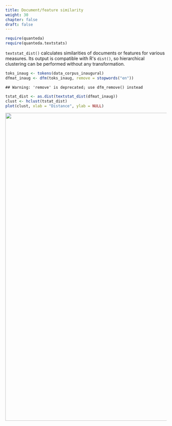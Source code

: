 ```yaml
---
title: Document/feature similarity
weight: 30
chapter: false
draft: false
---
```



```r
require(quanteda)
require(quanteda.textstats)
```

`textstat_dist()` calculates similarities of documents or features for various measures. Its output is compatible with R's `dist()`, so hierarchical clustering can be performed without any transformation.


```r
toks_inaug <- tokens(data_corpus_inaugural)
dfmat_inaug <- dfm(toks_inaug, remove = stopwords("en"))
```

```
## Warning: 'remove' is deprecated; use dfm_remove() instead
```

```r
tstat_dist <- as.dist(textstat_dist(dfmat_inaug))
clust <- hclust(tstat_dist)
plot(clust, xlab = "Distance", ylab = NULL)
```

<img src="/statistical-analysis/dist_files/figure-html/unnamed-chunk-2-1.png" width="960" />


